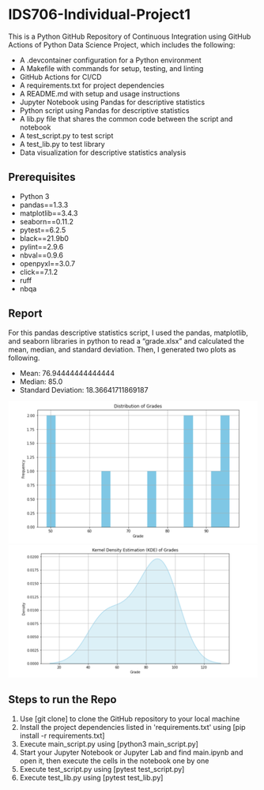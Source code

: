 # IDS706-Individual-Project1

This is a Python GitHub Repository of Continuous Integration using GitHub Actions of Python Data Science Project, which includes the following:
- A .devcontainer configuration for a Python environment
- A Makefile with commands for setup, testing, and linting
- GitHub Actions for CI/CD
- A requirements.txt for project dependencies
- A README.md with setup and usage instructions
- Jupyter Notebook using Pandas for descriptive statistics
- Python script using Pandas for descriptive statistics
- A lib.py file that shares the common code between the script and notebook
- A test_script.py to test script
- A test_lib.py to test library
- Data visualization for descriptive statistics analysis

## Prerequisites

- Python 3
- pandas==1.3.3
- matplotlib==3.4.3
- seaborn==0.11.2
- pytest==6.2.5
- black==21.9b0
- pylint==2.9.6
- nbval==0.9.6   
- openpyxl==3.0.7 
- click==7.1.2  
- ruff
- nbqa

## Report

For this pandas descriptive statistics script, I used the pandas, matplotlib, and seaborn libraries in python to read a “grade.xlsx” and calculated the mean, median, and standard deviation.
Then, I generated two plots as following.

- Mean: 76.94444444444444
- Median: 85.0
- Standard Deviation: 18.36641711869187

![Distribution Plot](data%20plot/distribution%20plot.png)
![KDE Plot](data%20plot/KDE%20plot.png)

## Steps to run the Repo

1. Use [git clone] to clone the GitHub repository to your local machine
2. Install the project dependencies listed in 'requirements.txt' using [pip install -r requirements.txt]
3. Execute main_script.py using [python3 main_script.py]
4. Start your Jupyter Notebook or Jupyter Lab and find main.ipynb and open it, then execute the cells in the notebook one by one
5. Execute test_script.py using [pytest test_script.py]
6. Execute test_lib.py using [pytest test_lib.py]
